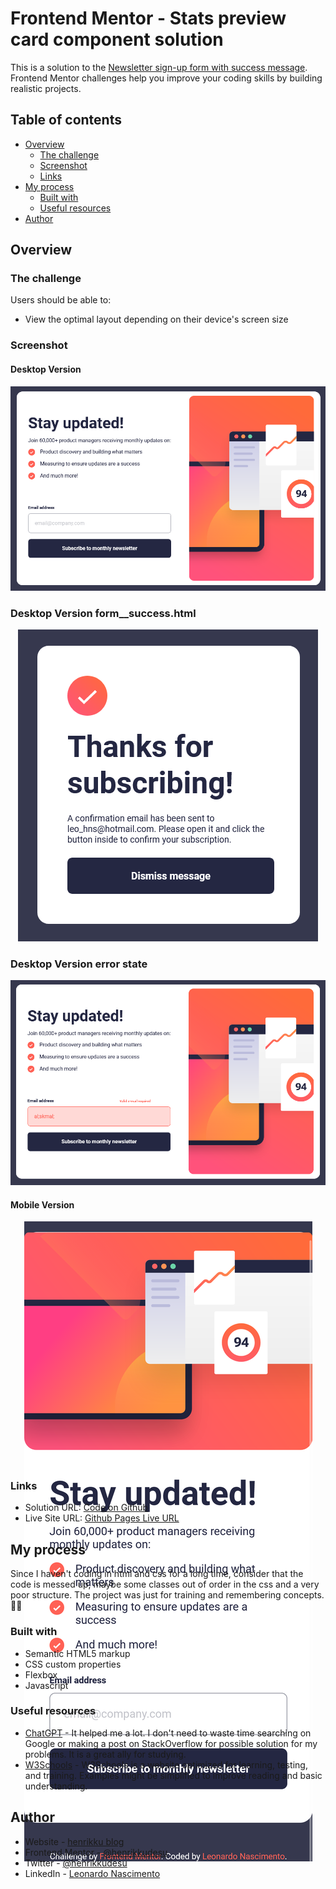 # Frontend Mentor - Stats preview card component solution

This is a solution to the [Newsletter sign-up form with success message](https://www.frontendmentor.io/challenges/newsletter-signup-form-with-success-message-3FC1AZbNrv). Frontend Mentor challenges help you improve your coding skills by building realistic projects. 

## Table of contents

- [Overview](#overview)
  - [The challenge](#the-challenge)
  - [Screenshot](#screenshot)
  - [Links](#links)
- [My process](#my-process)
  - [Built with](#built-with)
  - [Useful resources](#useful-resources)
- [Author](#author)

## Overview

### The challenge

Users should be able to:

- View the optimal layout depending on their device's screen size

### Screenshot

#### Desktop Version
<p align="center"><img src="./screenshots/index.png"></p>

### Desktop Version form__success.html
<p align="center"><img src="./screenshots/form_success-desktop-view.png"></p>

### Desktop Version error state
<p align="center"><img src="./screenshots/index-error-state.png"></p>

#### Mobile Version
<p align="center" style="height: 600px; height: 390px"><img src="./screenshots/index-mobile-view.png"></p>


### Links

- Solution URL: [Code on Github](https://github.com/henrikkudesu/newsletter-sign-up-form-with-success-message)
- Live Site URL: [Github Pages Live URL](https://henrikkudesu.github.io/newsletter-sign-up-form-with-success-message/)

## My process
Since I haven't coding in html and css for a long time, consider that the code is messed up, maybe some classes out of order in the css and a very poor structure. The project was just for training and remembering concepts. 🤷‍♂️

### Built with

- Semantic HTML5 markup
- CSS custom properties
- Flexbox
- Javascript

### Useful resources

- [ChatGPT](https://chat.openai.com) - It helped me a lot. I don't need to waste time searching on Google or making a post on StackOverflow for possible solution for my problems. It is a great ally for studying.
- [W3Schools](https://www.w3schools.com) - W3Schools is a website optimized for learning, testing, and training. Examples might be simplified to improve reading and basic understanding.

## Author

- Website - [henrikku blog](https://henrikkudesu.github.io/)
- Frontend Mentor - [@henrikkudesu](https://www.frontendmentor.io/profile/henrikkudesu)
- Twitter - [@henrikkudesu](https://twitter.com/henrikkudesu)
- LinkedIn - [Leonardo Nascimento](https://www.linkedin.com/in/leonardo-henrikku/)

